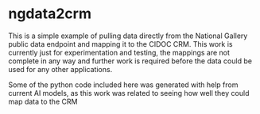 # ngdata2crm
This is a simple example of pulling data directly from the National Gallery public data endpoint and mapping it to the CIDOC CRM. This work is currently just for experimentation and testing, the mappings are not complete in any way and further work is required before the data could be used for any other applications.

Some of the python code included here was generated with help from current AI models, as this work was related to seeing how well they could map data to the CRM
